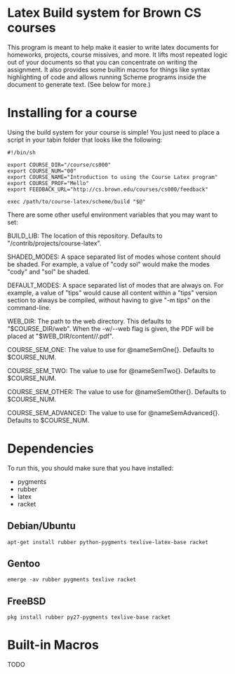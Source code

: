 Latex Build system for Brown CS courses
=======================================

This program is meant to help make it easier to write latex documents for
homeworks, projects, course missives, and more. It lifts most repeated
logic out of your documents so that you can concentrate on writing the
assignment. It also provides some builtin macros for things like syntax
highlighting of code and allows running Scheme programs inside the document
to generate text. (See below for more.)


Installing for a course
=======================

Using the build system for your course is simple! You just need to place a
script in your tabin folder that looks like the following:

```shell
#!/bin/sh

export COURSE_DIR="/course/cs000"
export COURSE_NUM="00"
export COURSE_NAME="Introduction to using the Course Latex program"
export COURSE_PROF="Mello"
export FEEDBACK_URL="http://cs.brown.edu/courses/cs000/feedback"

exec /path/to/course-latex/scheme/build "$@"
```

There are some other useful environment variables that you may want to set:

BUILD_LIB:
  The location of this repository. Defaults to "/contrib/projects/course-latex".

SHADED_MODES:
  A space separated list of modes whose content should be shaded. For example,
  a value of "cody sol" would make the modes "cody" and "sol" be shaded.

DEFAULT_MODES:
  A space separated list of modes that are always on. For example, a value
  of "tips" would cause all content within a "tips" version section to
  always be compiled, without having to give "-m tips" on the command-line.

WEB_DIR:
  The path to the web directory. This defaults to "$COURSE_DIR/web". When
  the -w/--web flag is given, the PDF will be placed at
  "$WEB_DIR/content/<type>/<name>.pdf".

COURSE_SEM_ONE:
  The value to use for @nameSemOne{}. Defaults to $COURSE_NUM.

COURSE_SEM_TWO:
  The value to use for @nameSemTwo{}. Defaults to $COURSE_NUM.

COURSE_SEM_OTHER:
  The value to use for @nameSemOther{}. Defaults to $COURSE_NUM.

COURSE_SEM_ADVANCED:
  The value to use for @nameSemAdvanced{}. Defaults to $COURSE_NUM.


Dependencies
============

To run this, you should make sure that you have installed:

- pygments
- rubber
- latex
- racket


Debian/Ubuntu
-------------

```shell
apt-get install rubber python-pygments texlive-latex-base racket
```

Gentoo
-------

```shell
emerge -av rubber pygments texlive racket
```

FreeBSD
-------

```shell
pkg install rubber py27-pygments texlive-base racket
```


Built-in Macros
===============

TODO
